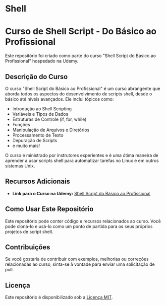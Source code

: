 # Shell
# Curso de Shell Script - Do Básico ao Profissional

Este repositório foi criado como parte do curso "Shell Script do Básico ao Profissional" hospedado na Udemy.

## Descrição do Curso

O curso "Shell Script do Básico ao Profissional" é um curso abrangente que aborda todos os aspectos do desenvolvimento de scripts shell, desde o básico até níveis avançados. Ele inclui tópicos como:

- Introdução ao Shell Scripting
- Variáveis e Tipos de Dados
- Estruturas de Controle (if, for, while)
- Funções
- Manipulação de Arquivos e Diretórios
- Processamento de Texto
- Depuração de Scripts
- e muito mais!

O curso é ministrado por instrutores experientes e é uma ótima maneira de aprender a usar scripts shell para automatizar tarefas no Linux e em outros sistemas Unix.

## Recursos Adicionais

- **Link para o Curso na Udemy:** [Shell Script do Básico ao Profissional](https://www.udemy.com/course/shell-script-do-basico-ao-profissional/)

## Como Usar Este Repositório

Este repositório pode conter código e recursos relacionados ao curso. Você pode cloná-lo e usá-lo como um ponto de partida para os seus próprios projetos de script shell.

## Contribuições

Se você gostaria de contribuir com exemplos, melhorias ou correções relacionadas ao curso, sinta-se à vontade para enviar uma solicitação de pull.

## Licença

Este repositório é disponibilizado sob a [Licença MIT](LICENSE).
